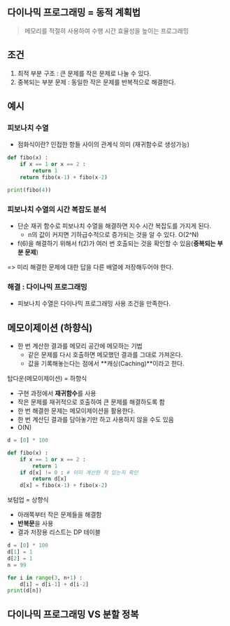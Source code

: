 ## 다이나믹 프로그래밍 = 동적 계획법 

> 메모리를 적절히 사용하여 수행 시간 효율성을 높이는 프로그래밍 



## 조건 

1) 최적 부분 구조 : 큰 문제를 작은 문제로 나눌 수 있다.
2) 중복되는 부분 문제 : 동일한 작은 문제를 반복적으로 해결한다. 



## 예시

### 피보나치 수열 

- 점화식이란? 인접한 항들 사이의 관계식 의미 (재귀함수로 생성가능)

```python
def fibo(x) : 
    if x == 1 or x == 2 : 
        return 1 
    return fibo(x-1) + fibo(x-2)

print(fibo(4))
```



### 피보나치 수열의 시간 복잡도 분석 

- 단순 재귀 함수로 피보나치 수열을 해결하면 지수 시간 복잡도를 가지게 된다.
  - n의 값이 커지면 기하급수적으로 증가되는 것을 알 수 있다. O(2^N)
-  f(6)을 해결하기 위해서 f(2)가 여러 번 호출되는 것을 확인할 수 있음(**중복되는 부분 문제**)

=> 미리 해결한 문제에 대한 답을 다른 배열에 저장해두어야 한다. 



### 해결 : 다이나믹 프로그래밍 

- 피보나치 수열은 다이나믹 프로그래밍 사용 조건을 만족한다. 



## 메모이제이션 (하향식)

- 한 번 계산한 결과를 메모리 공간에 메모하는 기법 
  - 같은 문제를 다시 호출하면 메모했던 결과를 그대로 가져온다. 
  - 값을 기록해놓는다는 점에서 **캐싱(Caching)**이라고 한다. 



탑다운(메모이제이션) = 하향식 

- 구현 과정에서 **재귀함수**를 사용
- 작은 문제를 재귀적으로 호출하여 큰 문제를 해결하도록 함 
- 한 번 해결한 문제는 메모이제이션을 활용한다. 
- 한 번 계산딘 결과를 담아놓기만 하고 사용하지 않을 수도 있음 
- O(N)



``` python
d = [0] * 100 

def fibo(x) : 
    if x == 1 or x == 2 : 
        return 1 
    if d[x] != 0 : # 이미 계산한 적 있는지 확인 
        return d[x]
    d[x] = fibo(x-1) + fibo(x-2)
```



보텀업 = 상향식 

- 아래쪽부터 작은 문제들을 해결함 
- **반복문**을 사용 
- 결과 저장용 리스트는 DP 테이블 



``` python
d = [0] * 100 
d[1] = 1 
d[2] = 1 
n = 99 

for i in range(3, n+1) : 
    d[i] = d[i-1] + d[i-2]
print(d[n])
```



## 다이나믹 프로그래밍 VS 분할 정복 

